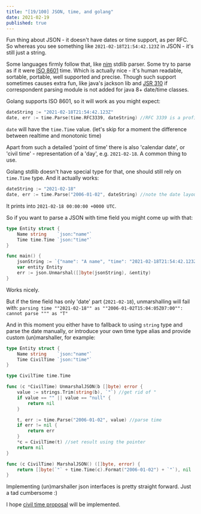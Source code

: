 ```yaml
---
title: "[19/100] JSON, time, and golang"
date: 2021-02-19
published: true
---
```


Fun thing about JSON - it doesn't have dates or time support, as per RFC.
So whereas you see something like `2021-02-18T21:54:42.123Z` in JSON - it's still just a string.

Some languages firmly follow that, like [nim](https://nim-lang.org/docs/json.html) stdlib parser. 
Some try to parse as if it were [ISO 8601](https://en.wikipedia.org/wiki/ISO_8601) time. 
Which is actually nice - it's human readable, sortable, portable, well supported and precise. 
Though such support sometimes causes extra fun, like java's jackson lib and [JSR 310](https://jcp.org/en/jsr/detail?id=310) if correspondent parsing module is not added for java 8+ date/time classes. 

Golang supports ISO 8601, so it will work as you might expect:
```go
dateString := "2021-02-18T21:54:42.123Z"
date, err := time.Parse(time.RFC3339, dateString) //RFC 3339 is a profile for ISO 8601
```
`date` will have the `time.Time` value. (let's skip for a moment the difference between realtime and monotonic time)

Apart from such a detailed 'point of time' there is also 'calendar date', or 'civil time' - representation of a 'day', e.g. `2021-02-18`. A common thing to use.

Golang stdlib doesn't have special type for that, one should still rely on `time.Time` type.
And it actually works:
```go
dateString := "2021-02-18"
date, err := time.Parse("2006-01-02", dateString) //note the date layout YYYY-MM-DD
```
It prints into `2021-02-18 00:00:00 +0000 UTC`.

So if you want to parse a JSON with time field you might come up with that:
```go
type Entity struct {
    Name string    `json:"name"`
    Time time.Time `json:"time"`
}

func main() {
    jsonString := `{"name": "A name", "time": "2021-02-18T21:54:42.123Z"}`
    var entity Entity
    err := json.Unmarshal([]byte(jsonString), &entity)
}
```
Works nicely.

But if the time field has only 'date' part (`2021-02-18`), unmarshalling will fail with:
`parsing time ""2021-02-18"" as ""2006-01-02T15:04:05Z07:00"": cannot parse """ as "T"`

And in this moment you either have to fallback to using `string` type and parse the date manually, or introduce your own time type alias and provide custom (un)marshaller, for example:
```go
type Entity struct {
    Name string    `json:"name"`
    Time CivilTime `json:"time"`
}

type CivilTime time.Time

func (c *CivilTime) UnmarshalJSON(b []byte) error {
    value := strings.Trim(string(b), `"`) //get rid of "
    if value == "" || value == "null" {
        return nil
    }

    t, err := time.Parse("2006-01-02", value) //parse time
    if err != nil {
        return err
    }
    *c = CivilTime(t) //set result using the pointer
    return nil
}

func (c CivilTime) MarshalJSON() ([]byte, error) {
    return []byte(`"` + time.Time(c).Format("2006-01-02") + `"`), nil
}
```
Implementing (un)marshaller json interfaces is pretty straight forward.
Just a tad cumbersome :)

I hope [civil time proposal](https://github.com/golang/go/issues/19700) will be implemented.